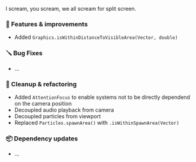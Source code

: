 I scream, you scream, we all scream for split screen.

### 🚀 Features & improvements

- Added `Graphics.isWithinDistanceToVisibleArea(Vector, double)`

### 🪛 Bug Fixes

- ...

### 🧽 Cleanup & refactoring

- Added `AttentionFocus` to enable systems not to be directly dependend on the camera position
- Decoupled audio playback from camera
- Decoupled particles from viewport
- Replaced `Particles.spawnArea()` with `.isWithinSpawnArea(Vector)`

### 📦 Dependency updates

- ...